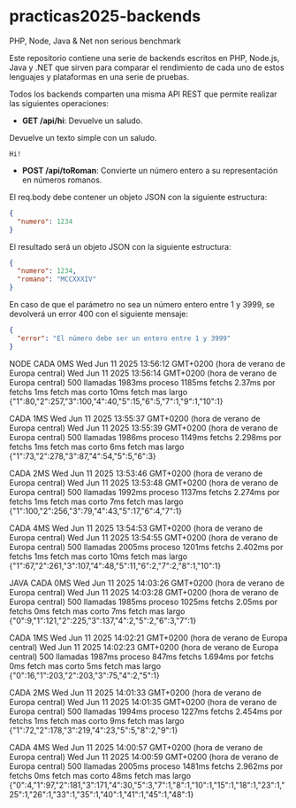 # practicas2025-backends
PHP, Node, Java &amp; Net non serious benchmark

Este repositorio contiene una serie de backends escritos en PHP, Node.js, Java y .NET que sirven para comparar el rendimiento de cada uno de estos lenguajes y plataformas en una serie de pruebas.

Todos los backends comparten una misma API REST que permite realizar las siguientes operaciones:

- **GET /api/hi**: Devuelve un saludo.

Devuelve un texto simple con un saludo.

```
Hi!
```

- **POST /api/toRoman**: Convierte un número entero a su representación en números romanos.

El req.body debe contener un objeto JSON con la siguiente estructura:

```json
{
  "numero": 1234
}
```

El resultado será un objeto JSON con la siguiente estructura:

```json
{
  "numero": 1234,
  "romano": "MCCXXXIV"
}
```

En caso de que el parámetro no sea un número entero entre 1 y 3999, se devolverá un error 400 con el siguiente mensaje:

```json
{
  "error": "El número debe ser un entero entre 1 y 3999"
}
```

NODE
CADA 0MS
Wed Jun 11 2025 13:56:12 GMT+0200 (hora de verano de Europa central)
Wed Jun 11 2025 13:56:14 GMT+0200 (hora de verano de Europa central)
500 llamadas
1983ms proceso
1185ms fetchs
2.37ms por fetchs
1ms fetch mas corto
10ms fetch mas largo
{"1":80,"2":257,"3":100,"4":40,"5":15,"6":5,"7":1,"9":1,"10":1}

CADA 1MS
Wed Jun 11 2025 13:55:37 GMT+0200 (hora de verano de Europa central)
Wed Jun 11 2025 13:55:39 GMT+0200 (hora de verano de Europa central)
500 llamadas
1986ms proceso
1149ms fetchs
2.298ms por fetchs
1ms fetch mas corto
6ms fetch mas largo
{"1":73,"2":278,"3":87,"4":54,"5":5,"6":3}

CADA 2MS
Wed Jun 11 2025 13:53:46 GMT+0200 (hora de verano de Europa central)
Wed Jun 11 2025 13:53:48 GMT+0200 (hora de verano de Europa central)
500 llamadas
1992ms proceso
1137ms fetchs
2.274ms por fetchs
1ms fetch mas corto
7ms fetch mas largo
{"1":100,"2":256,"3":79,"4":43,"5":17,"6":4,"7":1}

CADA 4MS
Wed Jun 11 2025 13:54:53 GMT+0200 (hora de verano de Europa central)
Wed Jun 11 2025 13:54:55 GMT+0200 (hora de verano de Europa central)
500 llamadas
2005ms proceso
1201ms fetchs
2.402ms por fetchs
1ms fetch mas corto
10ms fetch mas largo
{"1":67,"2":261,"3":107,"4":48,"5":11,"6":2,"7":2,"8":1,"10":1}

JAVA
CADA 0MS
Wed Jun 11 2025 14:03:26 GMT+0200 (hora de verano de Europa central)
Wed Jun 11 2025 14:03:28 GMT+0200 (hora de verano de Europa central)
500 llamadas
1985ms proceso
1025ms fetchs
2.05ms por fetchs
0ms fetch mas corto
7ms fetch mas largo
{"0":9,"1":121,"2":225,"3":137,"4":2,"5":2,"6":3,"7":1}

CADA 1MS
Wed Jun 11 2025 14:02:21 GMT+0200 (hora de verano de Europa central)
Wed Jun 11 2025 14:02:23 GMT+0200 (hora de verano de Europa central)
500 llamadas
1987ms proceso
847ms fetchs
1.694ms por fetchs
0ms fetch mas corto
5ms fetch mas largo
{"0":16,"1":203,"2":203,"3":75,"4":2,"5":1}

CADA 2MS
Wed Jun 11 2025 14:01:33 GMT+0200 (hora de verano de Europa central)
Wed Jun 11 2025 14:01:35 GMT+0200 (hora de verano de Europa central)
500 llamadas
1994ms proceso
1227ms fetchs
2.454ms por fetchs
1ms fetch mas corto
9ms fetch mas largo
{"1":72,"2":178,"3":219,"4":23,"5":5,"8":2,"9":1}

CADA 4MS
Wed Jun 11 2025 14:00:57 GMT+0200 (hora de verano de Europa central)
Wed Jun 11 2025 14:00:59 GMT+0200 (hora de verano de Europa central)
500 llamadas
2005ms proceso
1481ms fetchs
2.962ms por fetchs
0ms fetch mas corto
48ms fetch mas largo
{"0":4,"1":97,"2":181,"3":171,"4":30,"5":3,"7":1,"8":1,"10":1,"15":1,"18":1,"23":1,"25":1,"26":1,"33":1,"35":1,"40":1,"41":1,"45":1,"48":1}